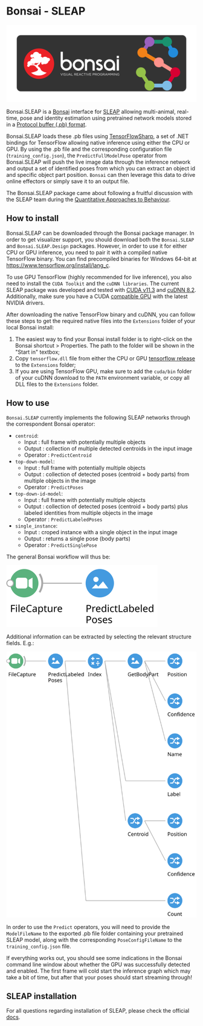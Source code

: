 # Bonsai - SLEAP
![logo](Resources/sleap-Bonsai-icon.svg)

Bonsai.SLEAP is a [Bonsai](https://bonsai-rx.org/) interface for [SLEAP](https://sleap.ai/) allowing multi-animal, real-time, pose and identity estimation using pretrained network models stored in a [Protocol buffer (.pb) format](https://developers.google.com/protocol-buffers/).

Bonsai.SLEAP loads these .pb files using [TensorFlowSharp](https://github.com/migueldeicaza/TensorFlowSharp), a set of .NET bindings for TensorFlow allowing native inference using either the CPU or GPU. By using the .pb file and the corresponding configuration file (`training_config.json`), the `PredictFullModelPose` operator from Bonsai.SLEAP will push the live image data through the inference network and output a set of identified poses from which you can extract an object id and specific object part position. `Bonsai` can then leverage this data to drive online effectors or simply save it to an output file.

The Bonsai.SLEAP package came about following a fruitful discussion with the SLEAP team during the [Quantitative Approaches to Behaviour](http://cajal-training.org/on-site/qab2022).

## How to install

Bonsai.SLEAP can be downloaded through the Bonsai package manager. In order to get visualizer support, you should download both the `Bonsai.SLEAP` and `Bonsai.SLEAP.Design` packages. However, in order to use it for either CPU or GPU inference, you need to pair it with a compiled native TensorFlow binary. You can find precompiled binaries for Windows 64-bit at https://www.tensorflow.org/install/lang_c.

To use GPU TensorFlow (highly recommended for live inference), you also need to install the `CUDA Toolkit` and the `cuDNN libraries`. The current SLEAP package was developed and tested with [CUDA v11.3](https://developer.nvidia.com/cuda-11.3.0-download-archive) and [cuDNN 8.2](https://developer.nvidia.com/cudnn). Additionally, make sure you have a CUDA [compatible GPU](https://docs.nvidia.com/deploy/cuda-compatibility/index.html#support-hardware) with the latest NVIDIA drivers.

After downloading the native TensorFlow binary and cuDNN, you can follow these steps to get the required native files into the `Extensions` folder of your local Bonsai install:

1. The easiest way to find your Bonsai install folder is to right-click on the Bonsai shortcut > Properties. The path to the folder will be shown in the "Start in" textbox;
2. Copy `tensorflow.dll` file from either the CPU or GPU [tensorflow release](https://www.tensorflow.org/install/lang_c#download_and_extract) to the `Extensions` folder;
3. If you are using TensorFlow GPU, make sure to add the `cuda/bin` folder of your cuDNN download to the `PATH` environment variable, or copy all DLL files to the `Extensions` folder.

## How to use

`Bonsai.SLEAP` currently implements the following SLEAP networks through the correspondent Bonsai operator:

 - `centroid`:
   - Input : full frame with potentially multiple objects
   - Output : collection of multiple detected centroids in the input image
   - Operator : `PredictCentroid`
 - `top-down-model`:
   - Input : full frame with potentially multiple objects
   - Output : collection of detected poses (centroid + body parts) from multiple objects in the image
   - Operator : `PredictPoses`
 - `top-down-id-model`:
   - Input : full frame with potentially multiple objects
   - Output : collection of detected poses (centroid + body parts) plus labeled identities from multiple objects in the image
   - Operator : `PredictLabeledPoses`
 - `single_instance`:
   - Input : croped instance with a single object in the input image
   - Output : returns a single pose (body parts)
   - Operator : `PredictSinglePose`

The general Bonsai workflow will thus be:

![Bonsai_Pipeline](Resources/sleap_operator.svg)

Additional information can be extracted by selecting the relevant structure fields. E.g.:

![Bonsai_Pipeline_expanded](Resources/sleap_operator_expanded.svg)

In order to use the `Predict` operators, you will need to provide the `ModelFileName` to the exported .pb file folder containing your pretrained SLEAP model, along with the corresponding `PoseConfigFileName` to the `training_config.json` file.

If everything works out, you should see some indications in the Bonsai command line window about whether the GPU was successfully detected and enabled. The first frame will cold start the inference graph which may take a bit of time, but after that your poses should start streaming through!

## SLEAP installation

For all questions regarding installation of SLEAP, please check the official [docs](https://sleap.ai/).
